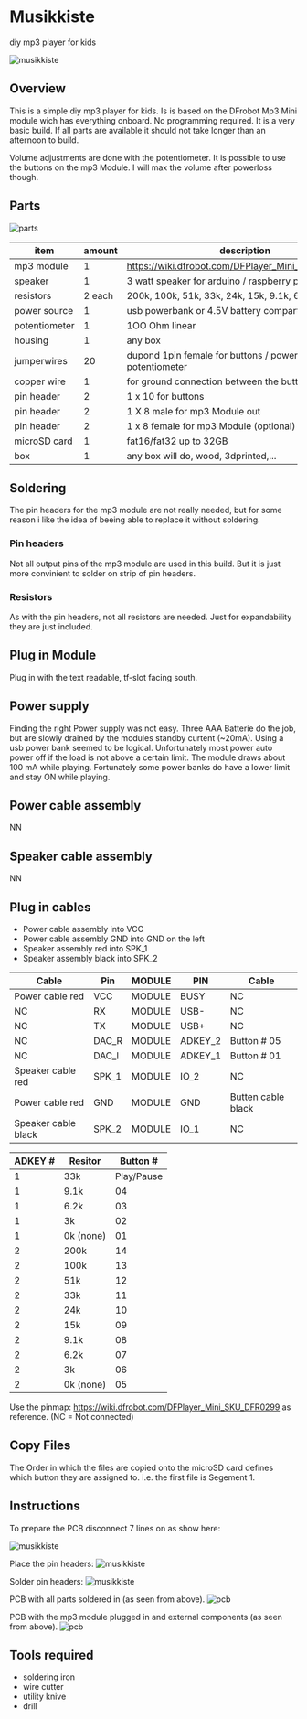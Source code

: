 # Musikkiste
diy mp3 player for kids

![musikkiste](images/musikkiste.jpg)
## Overview
This is a simple diy mp3 player for kids. Is is based on the DFrobot Mp3 Mini module wich has everything onboard. No programming required. It is a very basic build. If all parts are available it should not take longer than an afternoon to build. 

Volume adjustments are done with the potentiometer. It is possible to use the buttons on the mp3 Module. I will max the volume after powerloss though. 


## Parts
![parts](images/parts.jpg)

|item           |amount       |description|
|---            |---          |---|
|mp3 module     |1            |https://wiki.dfrobot.com/DFPlayer_Mini_SKU_DFR0299  |
|speaker        |1            |3 watt speaker for arduino / raspberry pi           |
|resistors      |2 each       |200k, 100k, 51k, 33k, 24k, 15k, 9.1k, 6.2k, 3k      |
|power source   |1            |usb powerbank or 4.5V battery compartment           |
|potentiometer  |1            |1OO Ohm linear                                      |
|housing        |1            |any box                                             |
|jumperwires    |20           |dupond 1pin female for buttons / powersource / potentiometer                     |
|copper wire    |1            |for ground connection between the buttons           |
|pin header     |2            |1 x 10  for buttons                                 |
|pin header     |2            |1 X 8 male for mp3 Module out                       |
|pin header     |2            |1 x 8 female for mp3 Module (optional)              |
|microSD card   |1            |fat16/fat32 up to 32GB                              |
|box            |1            |any box will do, wood, 3dprinted,...                |

## Soldering
The pin headers for the mp3 module are not really needed, but for some reason i like the idea of beeing able to replace it without soldering. 

### Pin headers
Not all output pins of the mp3 module are used in this build. But it is just more convinient to solder on strip of pin headers. 

### Resistors
As with the pin headers, not all resistors are needed. Just for expandability they are just included. 

## Plug in Module
Plug in with the text readable, tf-slot facing south.

## Power supply
Finding the right Power supply was not easy. Three AAA Batterie do the job, but are slowly drained by the modules standby curtent (~20mA). Using a usb power bank seemed to be logical. Unfortunately most power auto power off if the load is not above a certain limit. The module draws about 100 mA while playing. Fortunately some power banks do have a lower limit and stay ON while playing. 

## Power cable assembly
NN

## Speaker cable assembly
NN

## Plug in cables
- Power cable assembly into VCC
- Power cable assembly GND into GND on the left
- Speaker assembly red into SPK_1
- Speaker assembly black into SPK_2

|Cable                |Pin      |MODULE   |PIN      |Cable                    |
|---                  |---      |---      |---      |---                      |
|Power cable red      |VCC      |MODULE   |BUSY     |NC                       |
|NC                   |RX       |MODULE   |USB-     |NC                       |
|NC                   |TX       |MODULE   |USB+     |NC                       |
|NC                   |DAC_R    |MODULE   |ADKEY_2  |Button # 05              |
|NC                   |DAC_l    |MODULE   |ADKEY_1  |Button # 01              |
|Speaker cable red    |SPK_1    |MODULE   |IO_2     |NC                       |
|Power cable red      |GND      |MODULE   |GND      |Butten cable black       |
|Speaker cable black  |SPK_2    |MODULE   |IO_1     |NC                       |

|ADKEY #              |Resitor    |Button #   |
|---                  |---        |---        |
|1                    |33k        |Play/Pause |
|1                    |9.1k       |04         |
|1                    |6.2k       |03         |
|1                    |3k         |02         |
|1                    |0k (none)  |01         |
|2                    |200k       |14         |
|2                    |100k       |13         |
|2                    |51k        |12         |
|2                    |33k        |11         |
|2                    |24k        |10         |
|2                    |15k        |09         |
|2                    |9.1k       |08         |
|2                    |6.2k       |07         |
|2                    |3k         |06         |
|2                    |0k (none)  |05         |



Use the pinmap: https://wiki.dfrobot.com/DFPlayer_Mini_SKU_DFR0299 as reference. 
(NC = Not connected)

## Copy Files
The Order in which the files are copied onto the microSD card defines which button they are assigned to. i.e. the first file is Segement 1.

## Instructions
To prepare the PCB disconnect 7 lines on as show here:

![musikkiste](images/IMG_0713.JPG)

Place the pin headers: 
![musikkiste](images/IMG_0714.JPG)

Solder pin headers:
![musikkiste](images/IMG_0722.JPG)



PCB with all parts soldered in (as seen from above).
![pcb](images/musikkiste_pcbSolder_Steckplatine.png)

PCB with the mp3 module plugged in and external components (as seen from above).
![pcb](images/musikkiste_pcbExternal_Steckplatine.png)

## Tools required
- soldering iron
- wire cutter
- utility knive
- drill 



